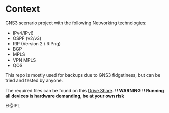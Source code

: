 # Context

GNS3 scenario project with the following Networking technologies:

- IPv4/IPv6
- OSPF (v2/v3)
- RIP (Version 2 / RIPng)
- BGP
- MPLS
- VPN MPLS
- QOS

This repo is mostly used for backups due to GNS3 fidgetiness, but can be tried and tested by anyone.

The required files can be found on this [Drive Share](https://drive.google.com/drive/folders/1aVYDkGjsylTrrPmm9Ge2ACSttrJACF8t?usp=drive_link).
**!! WARNING !! Running all devices is hardware demanding, be at your own risk**

EI@IPL
